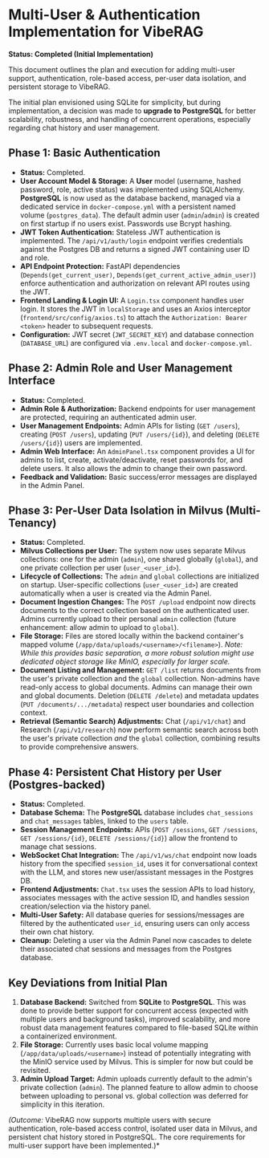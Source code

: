 # Multi-User & Authentication Implementation for VibeRAG

**Status: Completed (Initial Implementation)**

This document outlines the plan and execution for adding multi-user support, authentication, role-based access, per-user data isolation, and persistent storage to VibeRAG.

The initial plan envisioned using SQLite for simplicity, but during implementation, a decision was made to **upgrade to PostgreSQL** for better scalability, robustness, and handling of concurrent operations, especially regarding chat history and user management.

## Phase 1: Basic Authentication

- **Status:** Completed.
- **User Account Model & Storage:** A **User** model (username, hashed password, role, active status) was implemented using SQLAlchemy. **PostgreSQL** is now used as the database backend, managed via a dedicated service in `docker-compose.yml` with a persistent named volume (`postgres_data`). The default admin user (`admin`/`admin`) is created on first startup if no users exist. Passwords use Bcrypt hashing.
- **JWT Token Authentication:** Stateless JWT authentication is implemented. The `/api/v1/auth/login` endpoint verifies credentials against the Postgres DB and returns a signed JWT containing user ID and role.
- **API Endpoint Protection:** FastAPI dependencies (`Depends(get_current_user)`, `Depends(get_current_active_admin_user)`) enforce authentication and authorization on relevant API routes using the JWT.
- **Frontend Landing & Login UI:** A `Login.tsx` component handles user login. It stores the JWT in `localStorage` and uses an Axios interceptor (`frontend/src/config/axios.ts`) to attach the `Authorization: Bearer <token>` header to subsequent requests.
- **Configuration:** JWT secret (`JWT_SECRET_KEY`) and database connection (`DATABASE_URL`) are configured via `.env.local` and `docker-compose.yml`.

## Phase 2: Admin Role and User Management Interface

- **Status:** Completed.
- **Admin Role & Authorization:** Backend endpoints for user management are protected, requiring an authenticated admin user.
- **User Management Endpoints:** Admin APIs for listing (`GET /users`), creating (`POST /users`), updating (`PUT /users/{id}`), and deleting (`DELETE /users/{id}`) users are implemented.
- **Admin Web Interface:** An `AdminPanel.tsx` component provides a UI for admins to list, create, activate/deactivate, reset passwords for, and delete users. It also allows the admin to change their own password.
- **Feedback and Validation:** Basic success/error messages are displayed in the Admin Panel.

## Phase 3: Per-User Data Isolation in Milvus (Multi-Tenancy)

- **Status:** Completed.
- **Milvus Collections per User:** The system now uses separate Milvus collections: one for the admin (`admin`), one shared globally (`global`), and one private collection per user (`user_<user_id>`).
- **Lifecycle of Collections:** The `admin` and `global` collections are initialized on startup. User-specific collections (`user_<user_id>`) are created automatically when a user is created via the Admin Panel.
- **Document Ingestion Changes:** The `POST /upload` endpoint now directs documents to the correct collection based on the authenticated user. Admins currently upload to their personal `admin` collection (future enhancement: allow admin to upload to `global`).
- **File Storage:** Files are stored locally within the backend container's mapped volume (`/app/data/uploads/<username>/<filename>`). *Note: While this provides basic separation, a more robust solution might use dedicated object storage like MinIO, especially for larger scale.*
- **Document Listing and Management:** `GET /list` returns documents from the user's private collection and the `global` collection. Non-admins have read-only access to global documents. Admins can manage their own and global documents. Deletion (`DELETE /delete`) and metadata updates (`PUT /documents/.../metadata`) respect user boundaries and collection context.
- **Retrieval (Semantic Search) Adjustments:** Chat (`/api/v1/chat`) and Research (`/api/v1/research`) now perform semantic search across both the user's private collection *and* the `global` collection, combining results to provide comprehensive answers.

## Phase 4: Persistent Chat History per User (Postgres-backed)

- **Status:** Completed.
- **Database Schema:** The **PostgreSQL** database includes `chat_sessions` and `chat_messages` tables, linked to the `users` table.
- **Session Management Endpoints:** APIs (`POST /sessions`, `GET /sessions`, `GET /sessions/{id}`, `DELETE /sessions/{id}`) allow the frontend to manage chat sessions.
- **WebSocket Chat Integration:** The `/api/v1/ws/chat` endpoint now loads history from the specified `session_id`, uses it for conversational context with the LLM, and stores new user/assistant messages in the Postgres DB.
- **Frontend Adjustments:** `Chat.tsx` uses the session APIs to load history, associates messages with the active session ID, and handles session creation/selection via the history panel.
- **Multi-User Safety:** All database queries for sessions/messages are filtered by the authenticated `user_id`, ensuring users can only access their own chat history.
- **Cleanup:** Deleting a user via the Admin Panel now cascades to delete their associated chat sessions and messages from the Postgres database.

## Key Deviations from Initial Plan

1.  **Database Backend:** Switched from **SQLite** to **PostgreSQL**. This was done to provide better support for concurrent access (expected with multiple users and background tasks), improved scalability, and more robust data management features compared to file-based SQLite within a containerized environment.
2.  **File Storage:** Currently uses basic local volume mapping (`/app/data/uploads/<username>`) instead of potentially integrating with the MinIO service used by Milvus. This is simpler for now but could be revisited.
3.  **Admin Upload Target:** Admin uploads currently default to the admin's private collection (`admin`). The planned feature to allow admin to choose between uploading to personal vs. global collection was deferred for simplicity in this iteration.

*(Outcome:* VibeRAG now supports multiple users with secure authentication, role-based access control, isolated user data in Milvus, and persistent chat history stored in PostgreSQL. The core requirements for multi-user support have been implemented.)*
